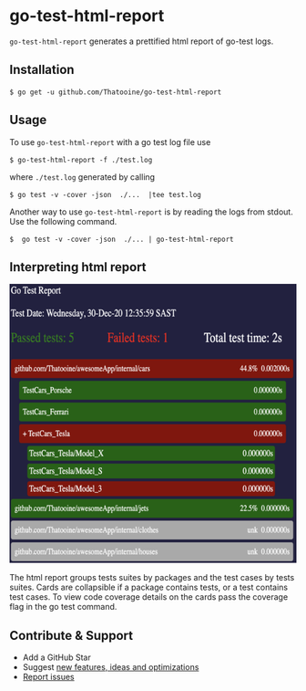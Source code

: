 # go-test-html-report
`go-test-html-report` generates a prettified html report of go-test logs.
## Installation 
```shell 
$ go get -u github.com/Thatooine/go-test-html-report
```
## Usage
To use `go-test-html-report` with a go test log file use
 ```shell 
 $ go-test-html-report -f ./test.log
 ```
where `./test.log` generated by calling
 ```shell 
 $ go test -v -cover -json  ./...  |tee test.log 
 ```
Another way to use `go-test-html-report` is by reading the logs from stdout. Use the following command. 
 ```shell 
 $  go test -v -cover -json  ./... | go-test-html-report
 ```

## Interpreting html report
<p align="center">
  <img src="./report.png" width="629" height="489" title="hover text" alt="">
</p>

The html report groups tests suites by packages and the test cases by tests suites. Cards are collapsible if a package contains tests, or a test contains test cases. To view code coverage details on the cards pass the coverage flag in the go test command.
## Contribute & Support

- Add a GitHub Star
- Suggest [new features, ideas and optimizations](https://github.com/Thatooine/go-test-html-report/issues)
- [Report issues](https://github.com/Thatooine/go-test-html-report/issues)
